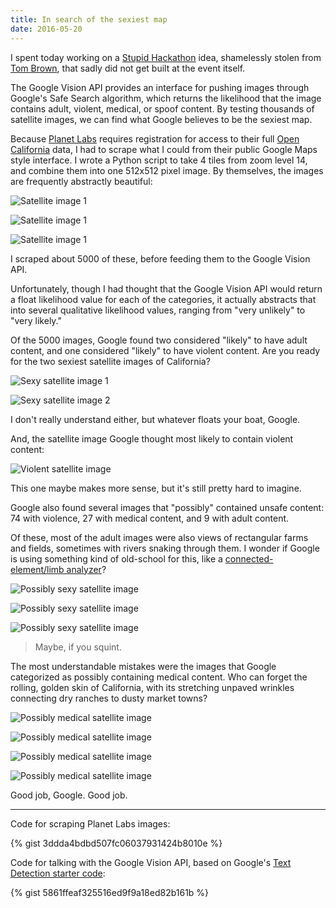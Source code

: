 ```yaml
---
title: In search of the sexiest map
date: 2016-05-20
---
```


I spent today working on a [Stupid Hackathon](http://stupidhackathon.github.io) idea, shamelessly stolen from [Tom Brown](http://nottombrown.com), that sadly did not get built at the event itself.

The Google Vision API provides an interface for pushing images through Google's Safe Search algorithm, which returns the likelihood that the image contains adult, violent, medical, or spoof content. By testing thousands of satellite images, we can find what Google believes to be the sexiest map.

Because [Planet Labs](http://planet.com) requires registration for access to their full [Open California](http://planet.com/open-california/#) data, I had to scrape what I could from their public Google Maps style interface. I wrote a Python script to take 4 tiles from zoom level 14, and combine them into one 512x512 pixel image. By themselves, the images are frequently abstractly beautiful:

![Satellite image 1](/images/2016-05-20/427.png)

![Satellite image 1](/images/2016-05-20/439.png)

![Satellite image 1](/images/2016-05-20/21.png)

I scraped about 5000 of these, before feeding them to the Google Vision API.

Unfortunately, though I had thought that the Google Vision API would return a float likelihood value for each of the categories, it actually abstracts that into several qualitative likelihood values, ranging from "very unlikely" to "very likely."

Of the 5000 images, Google found two considered "likely" to have adult content, and one considered "likely" to have violent content. Are you ready for the two sexiest satellite images of California?

![Sexy satellite image 1](/images/2016-05-20/1189.png)

![Sexy satellite image 2](/images/2016-05-20/1193.png)

I don't really understand either, but whatever floats your boat, Google.

And, the satellite image Google thought most likely to contain violent content:

![Violent satellite image](/images/2016-05-20/4512.png)

This one maybe makes more sense, but it's still pretty hard to imagine.

Google also found several images that "possibly" contained unsafe content: 74 with violence, 27 with medical content, and 9 with adult content.

Of these, most of the adult images were also views of rectangular farms and fields, sometimes with rivers snaking through them. I wonder if Google is using something kind of old-school for this, like a [connected-element/limb analyzer](http://homes.cs.washington.edu/~shapiro/EE596/notes/forsyth.pdf)?

![Possibly sexy satellite image](/images/2016-05-20/1277.png)

![Possibly sexy satellite image](/images/2016-05-20/1293.png)

![Possibly sexy satellite image](/images/2016-05-20/1284.png)

> Maybe, if you squint.

The most understandable mistakes were the images that Google categorized as possibly containing medical content. Who can forget the rolling, golden skin of California, with its stretching unpaved wrinkles connecting dry ranches to dusty market towns?

![Possibly medical satellite image](/images/2016-05-20/1929.png)

![Possibly medical satellite image](/images/2016-05-20/816.png)

![Possibly medical satellite image](/images/2016-05-20/1883.png)

![Possibly medical satellite image](/images/2016-05-20/1794.png)

Good job, Google. Good job.

---

Code for scraping Planet Labs images:

{% gist 3ddda4bdbd507fc06037931424b8010e %}

Code for talking with the Google Vision API, based on Google's [Text Detection starter code](https://github.com/GoogleCloudPlatform/cloud-vision/tree/master/python/text):

{% gist 5861ffeaf325516ed9f9a18ed82b161b %}